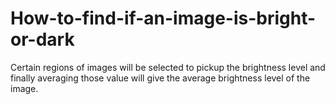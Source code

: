 # How-to-find-if-an-image-is-bright-or-dark
Certain regions of images will be selected to pickup the brightness level and finally averaging those value will give the average brightness level of the image.

